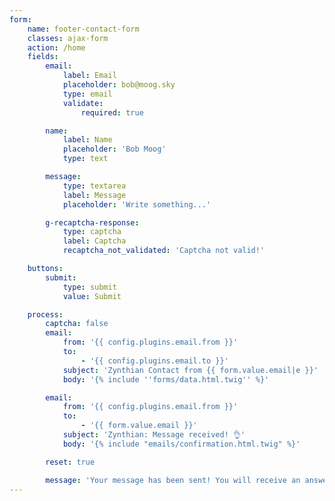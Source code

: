 ```yaml
---
form:
    name: footer-contact-form
    classes: ajax-form
    action: /home
    fields:
        email:
            label: Email
            placeholder: bob@moog.sky
            type: email
            validate:
                required: true

        name:
            label: Name
            placeholder: 'Bob Moog'
            type: text

        message:
            type: textarea
            label: Message
            placeholder: 'Write something...'

        g-recaptcha-response:
            type: captcha
            label: Captcha
            recaptcha_not_validated: 'Captcha not valid!'

    buttons:
        submit:
            type: submit
            value: Submit

    process:
        captcha: false
        email:
            from: '{{ config.plugins.email.from }}'
            to:
                - '{{ config.plugins.email.to }}'
            subject: 'Zynthian Contact from {{ form.value.email|e }}'
            body: '{% include ''forms/data.html.twig'' %}'

        email:
            from: '{{ config.plugins.email.from }}'
            to:
                - '{{ form.value.email }}'
            subject: 'Zynthian: Message received! 👌'
            body: '{% include "emails/confirmation.html.twig" %}'

        reset: true

        message: 'Your message has been sent! You will receive an answer very soon ...'
---
```


